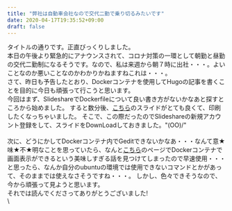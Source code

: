 ```yaml
---
title: "弊社は自動車会社なので交代二勤で乗り切るみたいです"
date: 2020-04-17T19:35:52+09:00
draft: false
---
```

タイトルの通りです。正直びっくりしました。\
本日の午後より緊急的にアナウンスされて、コロナ対策の一環として朝勤と昼勤の交代二勤制になるそうです。なので、私は来週から朝７時に出社・・・。よいことなのか悪いことなのかわかりかねますねこれは・・・。\
さて、昨日も予告したとおり、Dockerコンテナを使用してHugoの記事を書くことを目的に今日も頑張って行こうと思います。\
今回はまず、SlideshareでDockerfileについて良い書き方がないかなあと探すところから始めました。
すると数分後、[こちら][1]のスライドがとても良くて、印刷したくなっちゃいました。
そこで、この際だったのでSlideshareの新規アカウント登録をして、スライドをDownLoadしておきました。"\(OO)/" \
\
次に、どうにかしてDockerコンテナ内でGeditできないかなあ・・・なんて意★味★不★明なことを思っていたら、なんと[こちら][2]のページでDockerコンテナで画面表示ができるという美味しすぎる話を見つけてしまったので早速使用・・・と思ったら、なんか自分のubuntuの環境では使用できないコマンドとかがあって、そのままでは使えなさそうですね・・・。
しかし、色々できそうなので、今から頑張って見ようと思います。\
それでは読んでくださってありがとうございました!\
\

[1]:https://www.slideshare.net/zembutsu/explaining-best-practices-for-writing-dockerfiles
[2]:https://own-search-and-study.xyz/2020/04/02/docker-python-develop-environment/